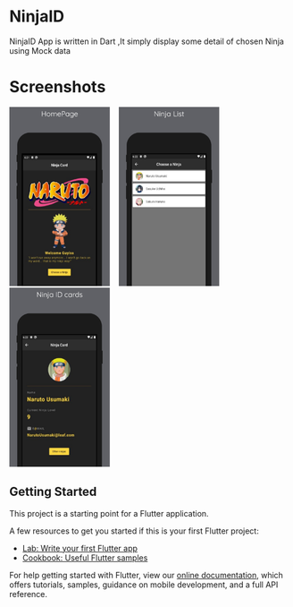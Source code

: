 # NinjaID

NinjaID App is written in Dart ,It simply display some detail of chosen Ninja using Mock data

# Screenshots
<img src = "screenshots/screenshot_1.png" width ="180"> &nbsp; &nbsp;<img src = "screenshots/screenshot_2.png" width ="180">&nbsp; &nbsp;<img src = "screenshots/screenshot_3.png" width ="180">

## Getting Started

This project is a starting point for a Flutter application.

A few resources to get you started if this is your first Flutter project:

- [Lab: Write your first Flutter app](https://flutter.dev/docs/get-started/codelab)
- [Cookbook: Useful Flutter samples](https://flutter.dev/docs/cookbook)

For help getting started with Flutter, view our
[online documentation](https://flutter.dev/docs), which offers tutorials,
samples, guidance on mobile development, and a full API reference.
